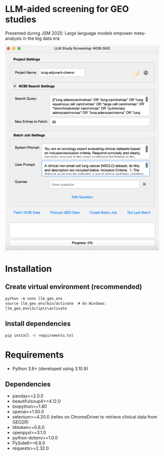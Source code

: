 # LLM-aided screening for GEO studies
Presented during JSM 2025: Large language models empower meta-analysis in the big data era

<img src="app.png" alt="Application" width="500">

# Installation
## Create virtual environment (recommended)
```cli
python -m venv llm_geo_env
source llm_geo_env/bin/activate  # On Windows: llm_geo_env\Scripts\activate
```

## Install dependencies
```
pip install -r requirements.txt
```

# Requirements
- Python 3.8+ (developed using 3.10.9)

## Dependencies
- pandas>=2.0.0
- beautifulsoup4>=4.12.0
- biopython>=1.80
- openai>=1.50.0
- selenium>=4.20.0 (relies on ChromeDriver to retrieve clinical data from GEO2R)
- tiktoken>=0.8.0
- openpyxl>=3.1.0
- python-dotenv>=1.0.0
- PySide6>=6.8.0
- requests>=2.32.0
